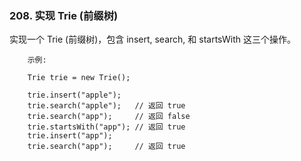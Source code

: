### 208. 实现 Trie (前缀树)


实现一个 Trie (前缀树)，包含 insert, search, 和 startsWith 这三个操作。


```
    示例:
    
    Trie trie = new Trie();
    
    trie.insert("apple");
    trie.search("apple");   // 返回 true
    trie.search("app");     // 返回 false
    trie.startsWith("app"); // 返回 true
    trie.insert("app");   
    trie.search("app");     // 返回 true

```
